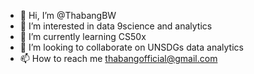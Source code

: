 - 👋 Hi, I’m @ThabangBW
- 👀 I’m interested in data 9science and analytics
- 🌱 I’m currently learning CS50x
- 💞️ I’m looking to collaborate on UNSDGs data analytics
- 📫 How to reach me thabangofficial@gmail.com

<!---
ThabangBW/ThabangBW is a ✨ special ✨ repository because its `README.md` (this file) appears on your GitHub profile.
You can click the Preview link to take a look at your changes.
--->
